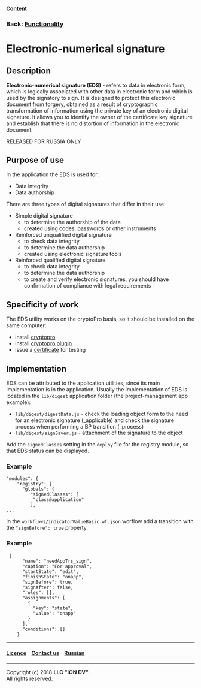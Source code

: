 #### [Content](/docs/en/index.md)

### Back: [Functionality](functionality.md)

# Electronic-numerical signature 
## Description

**Electronic-numerical signature (EDS)** - refers to data in electronic form, which is logically associated with other data in electronic form and which is used by the signatory to sign. It is designed to protect this electronic document from forgery, obtained as a result of cryptographic transformation of information using the private key of an electronic digital signature. It allows you to identify the owner of the certificate key signature and establish that there is no distortion of information in the electronic document.

RELEASED FOR RUSSIA ONLY

## Purpose of use

In the application the EDS is used for:

- Data integrity 
- Data authorship

There are three types of digital signatures that differ in their use:

- Simple digital signature
    - to determine the authorship of the data
    - created using codes, passwords or other instruments
- Reinforced unqualified digital signature
    - to check data integrity
    - to determine the data authorship
    - created using electronic signature tools
- Reinforced qualified digital signature
    - to check data integrity
    - to determine the data authorship
    - to create and verify electronic signatures, you should have confirmation of compliance with legal requirements

## Specificity of work

The EDS utility works on the cryptoPro basis, so it should be installed on the same computer:

- install [cryptopro](https://www.cryptopro.ru/products/csp/downloads)
- install [cryptopro plugin](https://www.cryptopro.ru/products/cades/plugin)
- issue a [certificate](https://www.cryptopro.ru/certsrv/certrqma.asp) for testing

## Implementation

EDS can be attributed to the application utilities, since its main implementation is in the application. Usually the implementation of EDS is located in the `lib/digest` application folder (the project-management app example):

- `lib/digest/digestData.js` - check the loading object form to the need for an electronic signature (_applicable) and check the signature process when performing a BP transition (_process)
- `lib/digest/signSaver.js` - attachment of the signature to the object

Add the `signedClasses` setting in the `deploy` file for the registry module, so that EDS status can be displayed.

### Example

```
"modules": {
    "registry": {
      "globals": {
         "signedClasses": [
          "class@application"
         ],
...
```

In the `workflows/indicatorValueBasic.wf.json` worflow add a transition with the `"signBefore": true` property.

### Example

```
 {
      "name": "needAppTrs_sign",
      "caption": "For approval",
      "startState": "edit",
      "finishState": "onapp",
      "signBefore": true,
      "signAfter": false,
      "roles": [],
      "assignments": [
        {
          "key": "state",
          "value": "onapp"
        }
      ],
      "conditions": []
    }
```

--------------------------------------------------------------------------  


 #### [Licence](/LICENSE) &ensp;  [Contact us](https://iondv.com/portal/contacts) &ensp;  [Russian](/docs/ru/2_system_description/functionality/eds.md)   &ensp;
<div><img src="https://mc.iondv.com/watch/local/docs/framework" style="position:absolute; left:-9999px;" height=1 width=1 alt="iondv metrics"></div>       



--------------------------------------------------------------------------  

Copyright (c) 2018 **LLC "ION DV"**.   
All rights reserved. 
